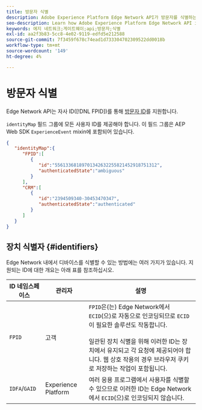 ```yaml
---
title: 방문자 식별
description: Adobe Experience Platform Edge Network API가 방문자를 식별하는 방법 알아보기
seo-description: Learn how Adobe Experience Platform Edge Network API identifies visitors
keywords: 에지 네트워크;게이트웨이;api;방문자;식별
exl-id: aa2f3b83-5cc8-4e02-9119-edfd5e212588
source-git-commit: 7f3459f678c74ead1d733304702309522dd0018b
workflow-type: tm+mt
source-wordcount: '149'
ht-degree: 4%

---
```


# 방문자 식별

Edge Network API는 자사 ID([!DNL FPID])를 통해 [방문자 ID](visitor-identification-fpid.md)를 지원합니다.

`identityMap` 필드 그룹에 모든 사용자 ID를 제공해야 합니다. 이 필드 그룹은 AEP Web SDK `ExperienceEvent` mixin에 포함되어 있습니다.

```json
{
   "identityMap":{
      "FPID":[
         {
            "id":"55613368189701342632255821452918751312",
            "authenticatedState":"ambiguous"
         }
      ],
      "CRM":[
         {
            "id":"2394509340-30453470347",
            "authenticatedState":"authenticated"
         }
      ]
   }
}
```

## 장치 식별자 {#identifiers}

Edge Network 내에서 디바이스를 식별할 수 있는 방법에는 여러 가지가 있습니다. 지원되는 ID에 대한 개요는 아래 표를 참조하십시오.

| ID 네임스페이스 | 관리자 | 설명 |
| --- | --- | --- |
| `FPID` | 고객 | `FPID`은(는) Edge Network에서 `ECID`(으)로 자동으로 인코딩되므로 `ECID`이 필요한 솔루션도 작동합니다.  <br><br> 일관된 장치 식별을 위해 이러한 ID는 장치에서 유지되고 각 요청에 제공되어야 합니다. 웹 상호 작용의 경우 브라우저 쿠키로 저장하는 작업이 포함됩니다. |
| `IDFA`/`GAID` | Experience Platform | 여러 응용 프로그램에서 사용자를 식별할 수 있으므로 이러한 ID는 Edge Network에서 `ECID`(으)로 인코딩되지 않습니다. |

<!--
| `ECID` | Adobe | `ECID` is required when leveraging and integrating with Adobe Analytics and Adobe Audience Manager. <br><br> For consistent device identification, these IDs must be persisted on the device and supplied on each request. For web interactions, this involves storing them as browser cookies. |
-->

<!--
## Edge Network Identity Protocol {#experience-edge-identity-protocol}

Device identities like `ECID` must be persisted on the client device and supplied on each request in the session and across sessions. Having stable device identities across multiple sessions improves the accuracy levels in your reports and allows delivering a consistent experience to the visitors.

For all non-server interactions, the Edge Network will automatically perform the following actions:

* Generate a new `ECID` when none is found on the request. This will automatically enhance the collected event with the new identity.
* Return a `state:store` instruction to the caller with the `kndctr_{$IMS_ORG_ID|url-safe}_identity` entry, which contains:
  * The [ID value](#ee-identity-format)
  * A `maxAge` value, in seconds, indicating how long the client persist the ID for

For example, let's consider the following request:

```json
{
   "events":[
      {
         "xdm":{
            "eventType":"web.webpagedetails.pageViews",
            "eventMergeId":"0772675a-1e24-44ea-a92b-0138c1d03a38",
            "web":{
               "webPageDetails":{
                  "URL":"https://alloystore.dev/",
                  "name":"home-demo-Home Page",
                  "pageViews":{
                     "value":1
                  }
               }
            },
            "device":{
               "screenHeight":1120,
               "screenWidth":1792,
               "screenOrientation":"landscape"
            },
            "environment":{
               "type":"browser",
               "browserDetails":{
                  "viewportWidth":1792,
                  "viewportHeight":481
               }
            },
            "timestamp":"2021-08-09T14:09:20.859Z"
         }
      }
   ]
}
```

The Edge Network response includes a `state:store` handle, which, in turn, includes an entry with the following name format: `kndctr_{$IMS_ORG_ID|url-safe}_identity`.

```json
{
   "requestId":"f5abf988-15d1-4463-a3b8-59aa0709a808",
   "handle":[
      {
         "key":"kndctr_53A16ACB5CC1D3760A495C99_AdobeOrg_identity",
         "value":"CiYzOTMyMzQ5NzU1MDY0MzIxNzc3NDEzMjY2NDA4OTIzOTExNDgyMlIRCIbghtqyLxABGAEqBElSTDHwAYbghtqyLw==",
         "maxAge":34128000
      }
   ],
   "type":"state:store"
}
```

>[!NOTE]
>
>The `kndctr_{$IMS_ORG_ID|url-safe}_` prefix is also used for other entries stored on the client device, and enables state isolation for complex integrations, which could involve multiple/different organizations. While the Edge Network will filter the entries which can be used for a given datastream, in order to minimize the payload, the caller (SDK) should ideally ensure that only the relevant entries are sent.

The caller must:

* Store this value on the client device
* Supply it on subsequent calls from that device in the request `meta.state.entries[]`, as shown below:

```json
{
   "meta":{
      "state":{
         "entries":[
            {
               "key":"kndctr_53A16ACB5CC1D3760A495C99_AdobeOrg_identity",
               "value":"CiYzOTMyMzQ5NzU1MDY0MzIxNzc3NDEzMjY2NDA4OTIzOTExNDgyMlIRCIbghtqyLxABGAEqBElSTDHwAYbghtqyLw=="
            }
         ]
      }
   }
}
```

## Identity Protocol via cookies (web)

When using first-party domain CNAMEs for interacting with the Edge Network, the client state can be managed automatically via first-party cookies.

The caller must explicitly activate this functionality via the `meta.state.cookiesEnabled` flag:

```json
{
   "meta":{
      "state":{
         "domain":"alloystore.dev",
         "cookiesEnabled":true
      }
   }
}
```

>[!NOTE]
>
>The `meta.state.domain` is an optional value which a caller could supply, specifying the exact domain on which the cookies should be stored. When this is missing, the Edge Network can automatically infer the top-level domain from the request. Automatic client state management via browser cookies **should never be used** in a `server` interaction.

-->
